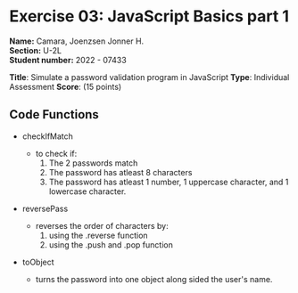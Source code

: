 # Exercise 03: JavaScript Basics part 1

**Name:** Camara, Joenzsen Jonner H.<br/>
**Section:** U-2L <br/>
**Student number:** 2022 - 07433 <br/>

**Title**: Simulate a password validation program in JavaScript
**Type**: Individual Assessment
**Score**: (15 points)

## Code Functions
- checkIfMatch
    - to check if:
        1. The 2 passwords match
        2. The password has atleast 8 characters
        3. The password has atleast 1 number, 1 uppercase character, and 1 lowercase character.

- reversePass
    - reverses the order of characters by:
        1. using the .reverse function
        2. using the .push and .pop function

- toObject
    - turns the password into one object along sided the user's name.



